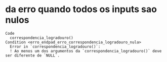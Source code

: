 # da erro quando todos os inputs sao nulos

    Code
      correspondencia_logradouro()
    Condition <erro_endpad_erro_correspondencia_logradouro_nula>
      Error in `correspondencia_logradouro()`:
      ! Ao menos um dos argumentos da `correspondencia_logradouro()` deve ser diferente de `NULL`.

